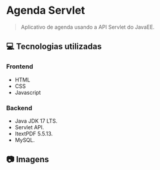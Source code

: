 # Agenda Servlet
> Aplicativo de agenda usando a API Servlet do JavaEE.

## :computer: Tecnologias utilizadas

### Frontend
 * HTML
 * CSS
 * Javascript

### Backend
 * Java JDK 17 LTS.
 * Servlet API.
 * ItextPDF 5.5.13.
 * MySQL.
 
 ## :camera: Imagens
 
 




